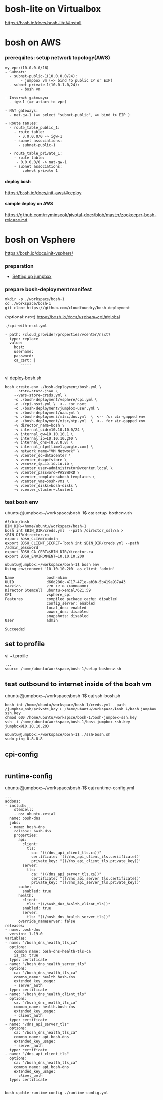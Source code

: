 
# bosh-lite on Virtualbox
https://bosh.io/docs/bosh-lite/#install


# bosh on AWS
### prerequites: setup network topology(AWS)
```
my-vpc:(10.0.0.0/16)
- Subnets:
  - subnet-public-1(10.0.0.0/24):
       - jumpbox vm (=> bind to public IP or EIP)
  - subnet-private-1(10.0.1.0/24):
       - bosh vm
   
- Internet gateways: 
  - igw-1 (=> attach to vpc)
    
- NAT gateways:
  - nat-gw-1 (=> select "subnet-public", => bind to EIP )

- Route tables:     
  - route_table_public_1:
    - route table:
      - 0.0.0.0/0 -> igw-1
    - subnet associations:
      - subnet-public-1
      
  - route_table_private_1:
    - route table:
     - 0.0.0.0/0 -> nat-gw-1
    - subnet associations:
      - subnet-private-1

```
#### deploy bosh 
https://bosh.io/docs/init-aws/#deploy

#### sample deploy on AWS
https://github.com/myminseok/pivotal-docs/blob/master/zookeeper-bosh-release.md

# bosh on Vsphere

https://bosh.io/docs/init-vsphere/

### preparation
- [Setting up jumpbox](setup-bbl-sandbox.md)

### prepare bosh-deployment manifest
```
mkdir -p ./workspace/bosh-1
cd ./workspace/bosh-1
git clone https://github.com/cloudfoundry/bosh-deployment
```
(optional: nsxt) https://bosh.io/docs/vsphere-cpi/#global
```
./cpi-with-nsxt.yml

- path: /cloud_provider/properties/vcenter/nsxt?
  type: replace
  value:
    host:
    username:
    password:
    ca_cert: |
       ----- 
         
```

vi deploy-bosh.sh
```
bosh create-env ./bosh-deployment/bosh.yml \
    --state=state.json \
    --vars-store=creds.yml \
    -o ./bosh-deployment/vsphere/cpi.yml \
    -o ./cpi-nsxt.yml \  <-- for nsxt
    -o ./bosh-deployment/jumpbox-user.yml \
    -o ./bosh-deployment/uaa.yml \
    -o ./bosh-deployment/misc/dns.yml  \  <-- for air-gapped env
    -o ./bosh-deployment/misc/ntp.yml  \  <-- for air-gapped env
    -v director_name=bosh \
    -v internal_cidr=10.10.10.0/24 \
    -v internal_gw=10.10.10.1 \
    -v internal_ip=10.10.10.200 \
    -v internal_dns=[8.8.8.8] \
    -v internal_ntp=[time1.google.com] \
    -v network_name="VM Network" \
    -v vcenter_dc=datacenter \
    -v vcenter_ds=pcfstore \
    -v vcenter_ip=10.10.10.10 \
    -v vcenter_user=administrator@vcenter.local \
    -v vcenter_password=PASSWORD \
    -v vcenter_templates=bosh-templates \
    -v vcenter_vms=bosh-vms \
    -v vcenter_disks=bosh-disks \
    -v vcenter_cluster=cluster1
```

### test bosh env
ubuntu@jumpbox:~/workspace/bosh-1$ cat setup-boshenv.sh
```
#!/bin/bash
BIN_DIR=/home/ubuntu/workspace/bosh-1
bosh int $BIN_DIR/creds.yml  --path /director_ssl/ca > $BIN_DIR/director.ca
export BOSH_CLIENT=admin
export BOSH_CLIENT_SECRET=`bosh int $BIN_DIR/creds.yml --path /admin_password`
export BOSH_CA_CERT=$BIN_DIR/director.ca
export BOSH_ENVIRONMENT=10.10.10.200
```

```
ubuntu@jumpbox:~/workspace/bosh-1$ bosh env
Using environment '10.10.10.200' as client 'admin'

Name               bosh-mkim
UUID               d66d286c-4717-471e-ab8b-5b419a937a43
Version            270.12.0 (00000000)
Director Stemcell  ubuntu-xenial/621.59
CPI                vsphere_cpi
Features           compiled_package_cache: disabled
                   config_server: enabled
                   local_dns: enabled
                   power_dns: disabled
                   snapshots: disabled
User               admin

Succeeded
```


## set to profile
vi ~/.profile
```
...
source /home/ubuntu/workspace/bosh-1/setup-boshenv.sh
```


## test outbound to internet inside of the bosh vm
ubuntu@jumpbox:~/workspace/bosh-1$ cat ssh-bosh.sh
```
bosh int /home/ubuntu/workspace/bosh-1/creds.yml --path /jumpbox_ssh/private_key > /home/ubuntu/workspace/bosh-1/bosh-jumpbox-ssh.key
chmod 600 /home/ubuntu/workspace/bosh-1/bosh-jumpbox-ssh.key
ssh -i /home/ubuntu/workspace/bosh-1/bosh-jumpbox-ssh.key jumpbox@10.10.10.200
```

```
ubuntu@jumpbox:~/workspace/bosh-1$ ./ssh-bosh.sh
sudo ping 8.8.8.8
```


## cpi-config

```

```
## runtime-config
ubuntu@jumpbox:~/workspace/bosh-1$ cat runtime-config.yml
```
---
addons:
- include:
    stemcell:
    - os: ubuntu-xenial
  name: bosh-dns
  jobs:
  - name: bosh-dns
    release: bosh-dns
    properties:
      api:
        client:
          tls:
            ca: "((/dns_api_client_tls.ca))"
            certificate: "((/dns_api_client_tls.certificate))"
            private_key: "((/dns_api_client_tls.private_key))"
        server:
          tls:
            ca: "((/dns_api_server_tls.ca))"
            certificate: "((/dns_api_server_tls.certificate))"
            private_key: "((/dns_api_server_tls.private_key))"
      cache:
        enabled: true
      health:
        client:
          tls: "((/bosh_dns_health_client_tls))"
        enabled: true
        server:
          tls: "((/bosh_dns_health_server_tls))"
      override_nameserver: false
releases:
- name: bosh-dns
  version: 1.19.0
variables:
- name: "/bosh_dns_health_tls_ca"
  options:
    common_name: bosh-dns-health-tls-ca
    is_ca: true
  type: certificate
- name: "/bosh_dns_health_server_tls"
  options:
    ca: "/bosh_dns_health_tls_ca"
    common_name: health.bosh-dns
    extended_key_usage:
    - server_auth
  type: certificate
- name: "/bosh_dns_health_client_tls"
  options:
    ca: "/bosh_dns_health_tls_ca"
    common_name: health.bosh-dns
    extended_key_usage:
    - client_auth
  type: certificate
- name: "/dns_api_server_tls"
  options:
    ca: "/bosh_dns_health_tls_ca"
    common_name: api.bosh-dns
    extended_key_usage:
    - server_auth
  type: certificate
- name: "/dns_api_client_tls"
  options:
    ca: "/bosh_dns_health_tls_ca"
    common_name: api.bosh-dns
    extended_key_usage:
    - client_auth
  type: certificate
  
```
```
bosh update-runtime-config ./runtime-config.yml

```





